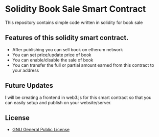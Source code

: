 # Solidity Book Sale Smart Contract

This repository contains simple code written in solidity for book sale 

## Features of this solidity smart contract.

* After publishing you can sell book on etherum network
* You can set price/update price of book
* You can enable/disable the sale of book
* You can transfer the full or partial amount earned from this contract to your address

## Future Updates

I will be creating a frontend in web3.js for this smart contract so that you can easily setup and publish on your website/server.

## License

* [GNU General Public License](http://www.gnu.org/licenses/)
